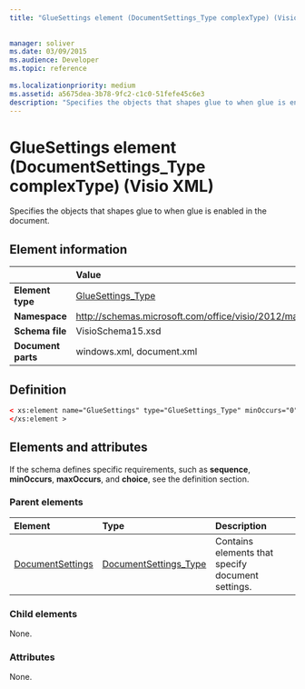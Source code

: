 ```yaml
---
title: "GlueSettings element (DocumentSettings_Type complexType) (Visio XML)"
 
 
manager: soliver
ms.date: 03/09/2015
ms.audience: Developer
ms.topic: reference
 
ms.localizationpriority: medium
ms.assetid: a5675dea-3b78-9fc2-c1c0-51fefe45c6e3
description: "Specifies the objects that shapes glue to when glue is enabled in the document."
---
```


# GlueSettings element (DocumentSettings_Type complexType) (Visio XML)

Specifies the objects that shapes glue to when glue is enabled in the document.
  
## Element information

||Value |
|:-----|:-----|
|**Element type** <br/> |[GlueSettings_Type](gluesettings_type-complextypevisio-xml.md) <br/> |
|**Namespace** <br/> |http://schemas.microsoft.com/office/visio/2012/main  <br/> |
|**Schema file** <br/> |VisioSchema15.xsd  <br/> |
|**Document parts** <br/> |windows.xml, document.xml  <br/> |
   
## Definition

```XML
< xs:element name="GlueSettings" type="GlueSettings_Type" minOccurs="0" maxOccurs="1" >
</xs:element >
```

## Elements and attributes

If the schema defines specific requirements, such as **sequence**, **minOccurs**, **maxOccurs**, and **choice**, see the definition section. 
  
### Parent elements

|**Element**|**Type**|**Description**|
|:-----|:-----|:-----|
|[DocumentSettings](documentsettings-element-visiodocument_type-complextypevisio-xml.md) <br/> |[DocumentSettings_Type](documentsettings_type-complextypevisio-xml.md) <br/> |Contains elements that specify document settings. |
   
### Child elements

None.
  
### Attributes

None.
  

